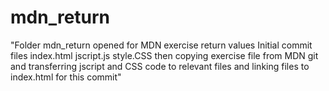 # mdn_return
"Folder mdn_return opened for MDN exercise return values Initial commit files index.html jscript.js style.CSS then copying exercise file from MDN git and transferring jscript and CSS code to relevant files and linking files to index.html for this commit"